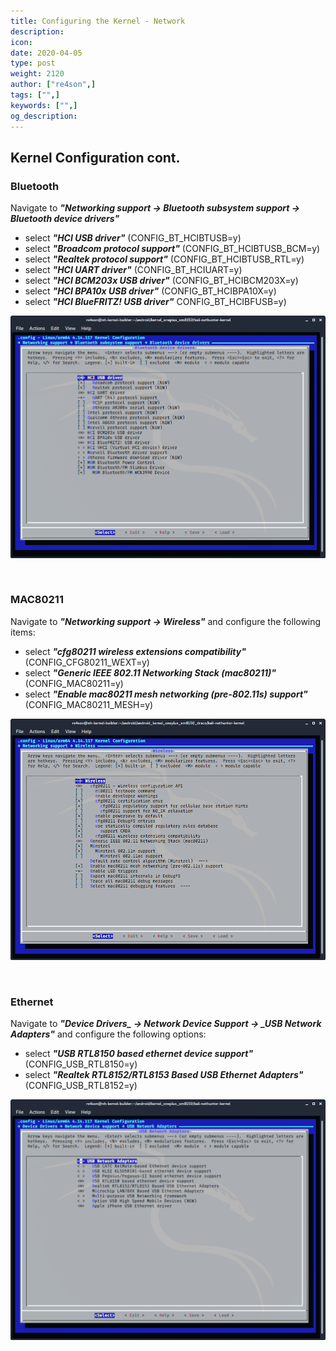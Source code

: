 ```yaml
---
title: Configuring the Kernel - Network
description:
icon:
date: 2020-04-05
type: post
weight: 2120
author: ["re4son",]
tags: ["",]
keywords: ["",]
og_description:
---
```


## Kernel Configuration cont.

### Bluetooth

Navigate to ***"Networking support → Bluetooth subsystem support → Bluetooth device drivers"***

- select ***"HCI USB driver"***
  (CONFIG_BT_HCIBTUSB=y)
- select ***"Broadcom protocol support"***
  (CONFIG_BT_HCIBTUSB_BCM=y)
- select ***"Realtek protocol support"***
  (CONFIG_BT_HCIBTUSB_RTL=y)
- select ***"HCI UART driver"***
  (CONFIG_BT_HCIUART=y)
- select ***"HCI BCM203x USB driver"***
  (CONFIG_BT_HCIBCM203X=y)
- select ***"HCI BPA10x USB driver"***
  (CONFIG_BT_HCIBPA10X=y)
- select ***"HCI BlueFRITZ! USB driver"***
  CONFIG_BT_HCIBFUSB=y)

![Bluetooth](nh-kernel-bluetooth-140.png)

&nbsp;

### MAC80211

Navigate to ***"Networking support → Wireless"*** and configure the following items:

- select ***"cfg80211 wireless extensions compatibility"***
  (CONFIG_CFG80211_WEXT=y)
- select ***"Generic IEEE 802.11 Networking Stack (mac80211)"***
  (CONFIG_MAC80211=y)
- select ***"Enable mac80211 mesh networking (pre-802.11s) support"***
  (CONFIG_MAC80211_MESH=y)

![](./nh-kernel-mac80211-150.png)

&nbsp;

### Ethernet

Navigate to ***"Device Drivers_ -> _Network Device Support_ ->  _USB Network Adapters"*** and configure the following options:

- select ***"USB RTL8150 based ethernet device support"***
  (CONFIG_USB_RTL8150=y)
- select ***"Realtek RTL8152/RTL8153 Based USB Ethernet Adapters"***
  (CONFIG_USB_RTL8152=y)

![USB Ethernet](./nh-kernel-usb-ethernet-160.png)
